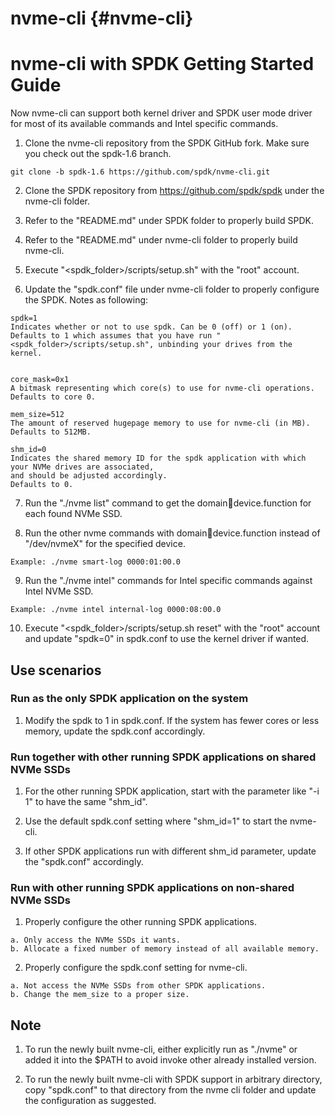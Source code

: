 # nvme-cli {#nvme-cli}

# nvme-cli with SPDK Getting Started Guide

Now nvme-cli can support both kernel driver and SPDK user mode driver for most of its available commands and
Intel specific commands.

1. Clone the nvme-cli repository from the SPDK GitHub fork. Make sure you check out the spdk-1.6 branch.
~~~{.sh}
git clone -b spdk-1.6 https://github.com/spdk/nvme-cli.git
~~~

2. Clone the SPDK repository from https://github.com/spdk/spdk under the nvme-cli folder.

3. Refer to the "README.md" under SPDK folder to properly build SPDK.

4. Refer to the "README.md" under nvme-cli folder to properly build nvme-cli.

5. Execute "<spdk_folder>/scripts/setup.sh" with the "root" account.

6. Update the "spdk.conf" file under nvme-cli folder to properly configure the SPDK. Notes as following:
~~~{.sh}
spdk=1
Indicates whether or not to use spdk. Can be 0 (off) or 1 (on).
Defaults to 1 which assumes that you have run "<spdk_folder>/scripts/setup.sh", unbinding your drives from the kernel.


core_mask=0x1
A bitmask representing which core(s) to use for nvme-cli operations.
Defaults to core 0.

mem_size=512
The amount of reserved hugepage memory to use for nvme-cli (in MB).
Defaults to 512MB.

shm_id=0
Indicates the shared memory ID for the spdk application with which your NVMe drives are associated,
and should be adjusted accordingly.
Defaults to 0.
~~~

7. Run the "./nvme list" command to get the domain:bus:device.function for each found NVMe SSD.

8. Run the other nvme commands with domain:bus:device.function instead of "/dev/nvmeX" for the specified device.
~~~{.sh}
Example: ./nvme smart-log 0000:01:00.0
~~~

9. Run the "./nvme intel" commands for Intel specific commands against Intel NVMe SSD.
~~~{.sh}
Example: ./nvme intel internal-log 0000:08:00.0
~~~

10. Execute "<spdk_folder>/scripts/setup.sh reset" with the "root" account and update "spdk=0" in spdk.conf to
use the kernel driver if wanted.

## Use scenarios

### Run as the only SPDK application on the system
1. Modify the spdk to 1 in spdk.conf. If the system has fewer cores or less memory, update the spdk.conf accordingly.

### Run together with other running SPDK applications on shared NVMe SSDs
1. For the other running SPDK application, start with the parameter like "-i 1" to have the same "shm_id".

2. Use the default spdk.conf setting where "shm_id=1" to start the nvme-cli.

3. If other SPDK applications run with different shm_id parameter, update the "spdk.conf" accordingly.

### Run with other running SPDK applications on non-shared NVMe SSDs
1. Properly configure the other running SPDK applications.
~~~{.sh}
a. Only access the NVMe SSDs it wants.
b. Allocate a fixed number of memory instead of all available memory.
~~~

2. Properly configure the spdk.conf setting for nvme-cli.
~~~{.sh}
a. Not access the NVMe SSDs from other SPDK applications.
b. Change the mem_size to a proper size.
~~~

## Note
1. To run the newly built nvme-cli, either explicitly run as "./nvme" or added it into the $PATH to avoid
invoke other already installed version.

2. To run the newly built nvme-cli with SPDK support in arbitrary directory, copy "spdk.conf" to that
directory from the nvme cli folder and update the configuration as suggested.
